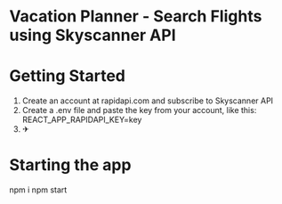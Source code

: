 # Vacation Planner - Search Flights using Skyscanner API

# Getting Started

1. Create an account at rapidapi.com and subscribe to Skyscanner API
2. Create a .env file and paste the key from your account, like this: REACT_APP_RAPIDAPI_KEY=key
3. ✈

# Starting the app

npm i
npm start

